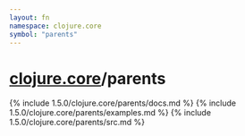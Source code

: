 ```yaml
---
layout: fn
namespace: clojure.core
symbol: "parents"
---
```


# [clojure.core](../)/parents

{% include 1.5.0/clojure.core/parents/docs.md %}
{% include 1.5.0/clojure.core/parents/examples.md %}
{% include 1.5.0/clojure.core/parents/src.md %}

